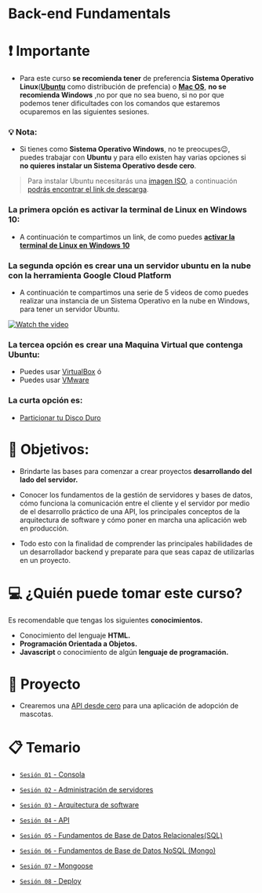 # Back-end Fundamentals

# ❗ Importante

+ Para este curso **se recomienda tener** de preferencia **Sistema Operativo Linux**(**[Ubuntu](https://ubuntu.com)** como distribución de prefencia) o **[Mac OS](https://www.apple.com/mx/macos/what-is/)**, **no se recomienda Windows** ,no por que no sea bueno, si no por que podemos tener dificultades con los comandos que estaremos ocuparemos en las siguientes sesiones.


### 💡 Nota:

+ Si tienes como **Sistema Operativo Windows**, no te preocupes😉, puedes trabajar con **Ubuntu** y para ello existen hay varias opciones si **no quieres instalar un Sistema Operativo desde cero**.

>Para instalar Ubuntu necesitarás una [imagen ISO](https://www.aboutespanol.com/que-es-una-imagen-iso-3507896), a  continuación [podrás encontrar el link de descarga](https://ubuntu.com/download/desktop).

  ### La primera opción es activar la terminal de Linux en Windows 10:
  + A continuación te compartimos un link, de como puedes [**activar la terminal de Linux en Windows 10**](https://www.neoguias.com/activar-terminal-linux-windows-10/)
  
  ### La segunda opción es crear una un servidor ubuntu en la nube con la herramienta **Google Cloud Platform**
  + A continuación te compartimos una serie de 5 videos de como puedes realizar una instancia de un Sistema Operativo en la nube en Windows, para tener un servidor Ubuntu.
  
  [![Watch the video](https://namtech.com.au/wp-content/uploads/2019/10/8-1.png)](https://loom.com/share/folder/3a5b3c00881045f1812cb6363503a192)


  ### La tercea opción es crear una Maquina Virtual que contenga Ubuntu:
  + Puedes usar [VirtualBox](https://www.genbeta.com/paso-a-paso/como-crear-una-maquina-virtual-en-windows-para-ejecutar-linux) ó
  + Puedes usar [VMware](https://www.codigonaranja.com/instalar-linux-windows-10-usando-una-maquina-virtual)
  
  ### La curta opción es:
  + [Particionar tu Disco Duro](https://www.xataka.com/basics/particiones-de-disco-duro-que-son-y-como-hacerlas-en-windows)

# 🎯 Objetivos:

- Brindarte las bases para comenzar a crear proyectos **desarrollando del lado del servidor.**

- Conocer los fundamentos de la gestión de servidores y bases de datos, cómo funciona la comunicación entre el cliente y el servidor por medio de el desarrollo práctico de una API, los principales conceptos de la arquitectura de software y cómo poner en marcha una aplicación web en producción.

- Todo esto con la finalidad de comprender las principales habilidades de un desarrollador backend y preparate para que seas capaz de utilizarlas en un proyecto.

# 💻 ¿Quién puede tomar este curso?
Es recomendable que tengas los siguientes **conocimientos.**
- Conocimiento del lenguaje **HTML.**
- **Programación Orientada a Objetos.**
- **Javascript** o conocimiento de algún **lenguaje de programación.**

# 🚀 Proyecto

- Crearemos una [API desde cero](./Sesion-03/Ejemplo-02) para una aplicación de adopción de mascotas.

# 📋 Temario

- [`Sesión 01` - Consola](Sesion-01/)

- [`Sesión 02` - Administración de servidores](Sesion-02)

- [`Sesión 03` - Arquitectura de software](Sesion-03)

- [`Sesión 04` - API](Sesion-04)

- [`Sesión 05` - Fundamentos de Base de Datos Relacionales(SQL)](Sesion-05)

- [`Sesión 06` - Fundamentos de Base de Datos NoSQL (Mongo)](Sesion-06)

- [`Sesión 07` - Mongoose](Sesion-07)

- [`Sesión 08` - Deploy](Sesion-08)
